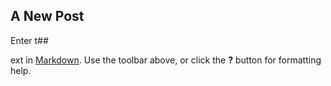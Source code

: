 ## A New Post

Enter t##

ext in [Markdown](http://daringfireball.net/projects/markdown/). Use the toolbar above, or click the **?** button for formatting help.

